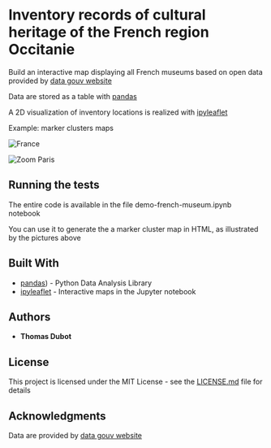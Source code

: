 # Inventory records of cultural heritage of the French region Occitanie

Build an interactive map displaying all French museums based on open data provided by [data gouv website](https://www.data.gouv.fr/fr/datasets/musees-de-france-1/)

Data are stored as a table with [pandas](https://pandas.pydata.org/)

A 2D visualization of inventory locations is realized with [ipyleaflet](https://ipyleaflet.readthedocs.io/en/latest/)

Example: marker clusters maps

![France](france.png)

![Zoom Paris](zoom-paris.png)

## Running the tests

The entire code is available in the file demo-french-museum.ipynb notebook

You can use it to generate the a marker cluster map in HTML, as illustrated by the pictures above


## Built With

* [pandas](https://pandas.pydata.org/)) - Python Data Analysis Library 
* [ipyleaflet](https://ipyleaflet.readthedocs.io/en/latest/) - Interactive maps in the Jupyter notebook


## Authors

* **Thomas Dubot** 

## License

This project is licensed under the MIT License - see the [LICENSE.md](LICENSE.md) file for details


## Acknowledgments

Data are provided by [data gouv website](https://www.data.gouv.fr/fr/datasets/musees-de-france-1/)



